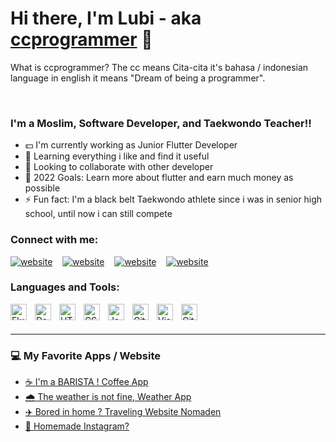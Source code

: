 # Hi there, I'm Lubi - aka [ccprogrammer][github] 🙏 
What is ccprogrammer? The cc means Cita-cita it's bahasa / indonesian language in english it means "Dream of being a programmer".


<br />

### I'm a Moslim, Software Developer, and Taekwondo Teacher!!
- 💵 I'm currently working as Junior Flutter Developer
- 🔭 Learning everything i like and find it useful
- 🤝 Looking to collaborate with other developer
- 🚀 2022 Goals: Learn more about flutter and earn much money as possible 
- ⚡ Fun fact: I'm a black belt Taekwondo athlete since i was in senior high school, until now i can still compete


### Connect with me:


[![website](https://img.icons8.com/fluency/48/000000/instagram-new.png)](https://www.instagram.com/lubiancaaa)
&nbsp;&nbsp;
[![website](https://img.icons8.com/fluency/48/000000/linkedin.png)](https://www.linkedin.com/in/lubianca-samora/)
&nbsp;&nbsp;
[![website](https://img.icons8.com/fluency/48/000000/discord-new-logo.png)](https://discordhub.com/profile/465550439950057473)
&nbsp;&nbsp;
[![website](https://img.icons8.com/fluency/48/000000/steam.png)](https://steamcommunity.com/profiles/76561198184918382)



### Languages and Tools:

<img align="left" alt="Flutter" width="26px" src="https://cdn.jsdelivr.net/gh/devicons/devicon/icons/flutter/flutter-original.svg" style="padding-right:10px;" />
<img align="left" alt="Dart" width="26px" src="https://cdn.jsdelivr.net/gh/devicons/devicon/icons/dart/dart-original.svg" style="padding-right:10px;" />
<img align="left" alt="HTML5" width="26px" src="https://cdn.jsdelivr.net/gh/devicons/devicon/icons/html5/html5-original.svg" style="padding-right:10px;" />
<img align="left" alt="CSS3" width="26px" src="https://cdn.jsdelivr.net/gh/devicons/devicon/icons/css3/css3-original.svg" style="padding-right:10px;" />
<img align="left" alt="JavaScript" width="26px" src="https://cdn.jsdelivr.net/gh/devicons/devicon/icons/javascript/javascript-original.svg" style="padding-right:10px;" />
<img align="left" alt="Git" width="26px" src="https://cdn.jsdelivr.net/gh/devicons/devicon/icons/git/git-original.svg" style="padding-right:10px;" />
<img align="left" alt="Visual Studio Code" width="26px" src="https://cdn.jsdelivr.net/gh/devicons/devicon/icons/vscode/vscode-original.svg" style="padding-right:10px;" />
<img align="left" alt="GitHub" width="26px" src="https://user-images.githubusercontent.com/3369400/139447912-e0f43f33-6d9f-45f8-be46-2df5bbc91289.png" style="padding-right:10px;" />



<br />
<br />

---



### 💻 My Favorite Apps / Website

<!-- APPS-LIST:START -->
- [☕ I'm a BARISTA ! Coffee App](https://github.com/ccprogrammer/coffeebrew)
- [🌧️ The weather is not fine, Weather App](https://github.com/ccprogrammer/weather-app)
- [✈️ Bored in home ? Traveling Website Nomaden](https://github.com/ccprogrammer/nomaden)
- [📸 Homemade Instagram?](https://github.com/ccprogrammer/lazygram)
<!-- APPS-LIST:END -->



[github]: https://github.com/ccprogrammer
[instagram]: https://instagram.com/codeSTACKr
[linkedin]: https://linkedin.com/in/codeSTACKr
